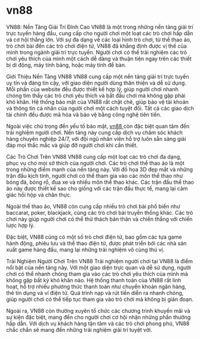 # vn88
VN88: Nền Tảng Giải Trí Đỉnh Cao
VN88 là một trong những nền tảng giải trí trực tuyến hàng đầu, cung cấp cho người chơi một loạt các trò chơi hấp dẫn và cơ hội thắng lớn. Với sự đa dạng về các loại hình trò chơi, từ thể thao ảo, trò chơi bài đến các trò chơi điện tử, VN88 đã khẳng định được vị thế của mình trong ngành giải trí trực tuyến. Người chơi có thể trải nghiệm các trò chơi yêu thích của mình một cách dễ dàng và thuận tiện ngay trên các thiết bị di động, máy tính bảng, hoặc máy tính để bàn.

Giới Thiệu Nền Tảng VN88
VN88 cung cấp một nền tảng giải trí trực tuyến uy tín và đáng tin cậy, với giao diện người dùng thân thiện và dễ sử dụng. Mỗi phần của website đều được thiết kế hợp lý, giúp người chơi nhanh chóng tìm thấy các trò chơi yêu thích và bắt đầu chơi mà không gặp phải khó khăn. Hệ thống bảo mật của VN88 rất chặt chẽ, giúp bảo vệ tài khoản và thông tin cá nhân của người chơi một cách tuyệt đối. Tất cả các giao dịch tài chính đều được mã hóa và bảo vệ bằng công nghệ tiên tiến.

Ngoài việc chú trọng đến yếu tố bảo mật, <a href="https://vn88-online.com"> vn88 </a>  còn đặc biệt quan tâm đến trải nghiệm người chơi. Nền tảng này cung cấp dịch vụ chăm sóc khách hàng chuyên nghiệp 24/7, với đội ngũ nhân viên hỗ trợ luôn sẵn sàng giải đáp mọi thắc mắc và giúp đỡ người chơi khi cần thiết.

Các Trò Chơi Trên VN88
VN88 cung cấp một loạt các trò chơi đa dạng, phục vụ cho mọi sở thích của người chơi. Các trò chơi thể thao ảo là một trong những điểm mạnh của nền tảng này. Với đồ họa 3D đẹp mắt và những trận đấu kịch tính, người chơi có thể tham gia vào các môn thể thao như bóng đá, bóng rổ, đua xe và nhiều môn thể thao khác. Các trận đấu thể thao ảo này được thiết kế sao cho giống với các trận đấu thực tế, mang lại cảm giác hồi hộp và chân thực.

Ngoài thể thao ảo, VN88 còn cung cấp nhiều trò chơi bài phổ biến như baccarat, poker, blackjack, cùng các trò chơi bài truyền thống khác. Các trò chơi này giúp người chơi có thể thử thách bản thân và chiến thắng với chiến lược hợp lý.

Đặc biệt, VN88 cũng có một số trò chơi điện tử, bao gồm các tựa game hành động, phiêu lưu và thể thao điện tử, được phát triển bởi các nhà sản xuất game hàng đầu, mang lại những trải nghiệm vô cùng thú vị.

Trải Nghiệm Người Chơi Trên VN88
Trải nghiệm người chơi tại VN88 là điểm nổi bật của nền tảng này. Với một giao diện trực quan và dễ sử dụng, người chơi có thể nhanh chóng tham gia vào các trò chơi yêu thích của mình mà không gặp bất kỳ khó khăn nào. Hệ thống thanh toán của VN88 rất linh hoạt, hỗ trợ nhiều phương thức thanh toán như chuyển khoản ngân hàng, thẻ tín dụng và ví điện tử. Quá trình nạp và rút tiền diễn ra nhanh chóng, giúp người chơi có thể tiếp tục tham gia vào trò chơi mà không bị gián đoạn.

Ngoài ra, VN88 còn thường xuyên tổ chức các chương trình khuyến mãi và sự kiện đặc biệt, mang đến cho người chơi cơ hội nhận những phần thưởng hấp dẫn. Với dịch vụ khách hàng tận tâm và các trò chơi phong phú, VN88 chắc chắn sẽ mang đến những trải nghiệm giải trí tuyệt vời.
